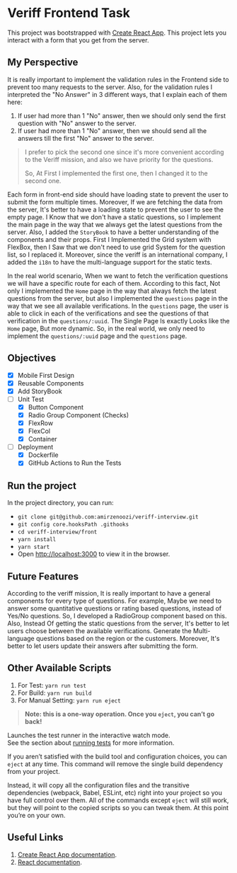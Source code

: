# Veriff Frontend Task

This project was bootstrapped with [Create React App](https://github.com/facebook/create-react-app).
This project lets you interact with a form that you get from the server.

## My Perspective
It is really important to implement the validation rules in the Frontend side to prevent too many requests to the server.
Also, for the validation rules I interpreted the "No Answer" in 3 different ways, that I explain each of them here:

  1. If user had more than 1 "No" answer, then we should only send the first question with "No" answer to the server.
  2. If user had more than 1 "No" answer, then we should send all the answers till the first "No" answer to the server. 

> I prefer to pick the second one since it's more convenient according to the Veriff mission, and also we have priority for the questions.
> 
> So, At First I implemented the first one, then I changed it to the second one.

Each form in front-end side should have loading state to prevent the user to submit the form multiple times.
Moreover, If we are fetching the data from the server, It's better to have a loading state to prevent the user to see the empty page.
I Know that we don't have a static questions, so I implement the main page in the way that we always get the latest questions from the server.
Also, I added the `StoryBook` to have a better understanding of the components and their props.
First I Implemented the Grid system with FlexBox, then I Saw that we don't need to use grid System for the question list, so I replaced it.
Moreover, since the veriff is an international company, I added the `i18n` to have the multi-language support for the static texts.

In the real world scenario, When we want to fetch the verification questions we will have a specific route for each of them.
According to this fact, Not only I implemented the `Home` page in the way that always fetch the latest questions from the server, but also I implemented the `questions` page in the way that we see all available verifications.
In the `questions` page, the user is able to click in each of the verifications and see the questions of that verification in the `questions/:uuid`.
The Single Page Is exactly Looks like the `Home` page, But more dynamic.
So, in the real world, we only need to implement the `questions/:uuid` page and the `questions` page.

## Objectives
- [x] Mobile First Design
- [x] Reusable Components
- [x] Add StoryBook
- [ ] Unit Test
  - [x] Button Component
  - [x] Radio Group Component (Checks)
  - [x] FlexRow
  - [x] FlexCol
  - [x] Container
- [ ] Deployment
  - [x] Dockerfile
  - [x] GitHub Actions to Run the Tests

## Run the project
In the project directory, you can run:
- ``` git clone git@github.com:amirzenoozi/veriff-interview.git ```
- ``` git config core.hooksPath .githooks ```
- ``` cd veriff-interview/front ```
- ``` yarn install ```
- ``` yarn start ```
- Open [http://localhost:3000](http://localhost:3000) to view it in the browser.

## Future Features
According to the veriff mission, It is really important to have a general components for every type of questions.
For example, Maybe we need to answer some quantitative questions or rating based questions, instead of Yes/No questions.
So, I developed a RadioGroup component based on this.
Also, Instead Of getting the static questions from the server, It's better to let users choose between the available verifications.
Generate the Multi-language questions based on the region or the customers.
Moreover, It's better to let users update their answers after submitting the form.

## Other Available Scripts
1. For Test: `yarn run test`
2. For Build: `yarn run build`
3. For Manual Setting: `yarn run eject`

> **Note: this is a one-way operation. Once you `eject`, you can’t go back!**

Launches the test runner in the interactive watch mode.\
See the section about [running tests](https://facebook.github.io/create-react-app/docs/running-tests) for more information.

If you aren’t satisfied with the build tool and configuration choices, you can `eject` at any time. This command will remove the single build dependency from your project.

Instead, it will copy all the configuration files and the transitive dependencies (webpack, Babel, ESLint, etc) right into your project so you have full control over them. All of the commands except `eject` will still work, but they will point to the copied scripts so you can tweak them. At this point you’re on your own.


## Useful Links

1. [Create React App documentation](https://facebook.github.io/create-react-app/docs/getting-started).
2. [React documentation](https://reactjs.org/).
